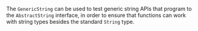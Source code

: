 The `GenericString` can be used to test generic string APIs that program to the `AbstractString` interface, in order to ensure that functions can work with string types besides the standard `String` type.
